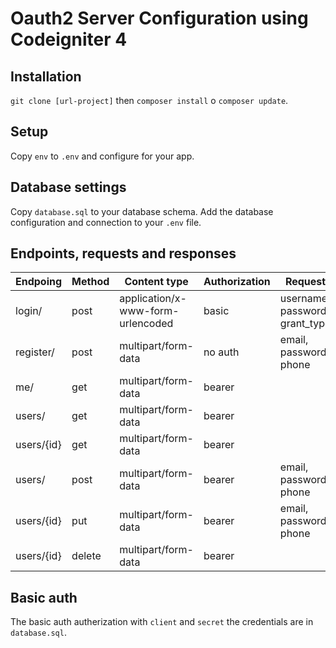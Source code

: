 # Oauth2 Server Configuration using Codeigniter 4

## Installation

`git clone [url-project]` then `composer install` o `composer update`.

## Setup

Copy `env` to `.env` and configure for your app.

## Database settings

Copy `database.sql` to your database schema. Add the database configuration and connection to your `.env` file.

## Endpoints, requests and responses

| Endpoing   | Method | Content type                      | Authorization | Request                        | Response |
| ---------- | ------ | --------------------------------- | ------------- | ------------------------------ | -------- |
| login/     | post   | application/x-www-form-urlencoded | basic         | username, password, grant_type | token    |
| register/  | post   | multipart/form-data               | no auth       | email, password, phone         | user     |
| me/        | get    | multipart/form-data               | bearer        |                                | user     |
| users/     | get    | multipart/form-data               | bearer        |                                | users    |
| users/{id} | get    | multipart/form-data               | bearer        |                                | user     |
| users/     | post   | multipart/form-data               | bearer        | email, password, phone         | ok/error |
| users/{id} | put    | multipart/form-data               | bearer        | email, password, phone         | ok/error |
| users/{id} | delete | multipart/form-data               | bearer        |                                | ok/error |

## Basic auth

The basic auth autherization with `client` and `secret` the credentials are in `database.sql`.
